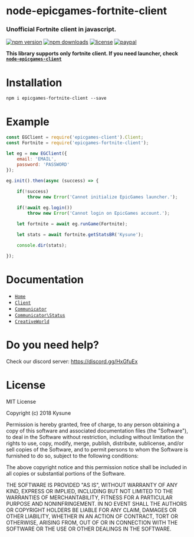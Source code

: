 # node-epicgames-fortnite-client
### Unofficial Fortnite client in javascript.
[![npm version](https://img.shields.io/npm/v/epicgames-fortnite-client.svg)](https://npmjs.com/package/epicgames-fortnite-client)
[![npm downloads](https://img.shields.io/npm/dm/epicgames-fortnite-client.svg)](https://npmjs.com/package/epicgames-fortnite-client)
[![license](https://img.shields.io/npm/l/epicgames-fortnite-client.svg)](https://github.com/SzymonLisowiec/node-epicgames-fortnite-client/blob/master/LICENSE.MD)
[![paypal](https://img.shields.io/badge/paypal-donate-orange.svg)](https://www.paypal.com/cgi-bin/webscr?cmd=_s-xclick&hosted_button_id=FDN57KFYRP4CQ&source=url)

__This library supports only fortnite client. If you need launcher, check [`node-epicgames-client`](https://github.com/SzymonLisowiec/node-epicgames-client)__

# Installation
```
npm i epicgames-fortnite-client --save
```

# Example
```javascript
const EGClient = require('epicgames-client').Client;
const Fortnite = require('epicgames-fortnite-client');

let eg = new EGClient({
    email: 'EMAIL',
    password: 'PASSWORD'
});

eg.init().then(async (success) => {
	
	if(!success)
		throw new Error('Cannot initialize EpicGames launcher.');

	if(!await eg.login())
		throw new Error('Cannot login on EpicGames account.');

	let fortnite = await eg.runGame(Fortnite);

	let stats = await fortnite.getStatsBR('Kysune');
	
	console.dir(stats);

});
```

# Documentation

- [`Home`](https://github.com/SzymonLisowiec/node-epicgames-fortnite-client/wiki)
- [`Client`](https://github.com/SzymonLisowiec/node-epicgames-fortnite-client/wiki/Client)
- [`Communicator`](https://github.com/SzymonLisowiec/node-epicgames-fortnite-client/wiki/Communicator)
- [`Communicator\Status`](https://github.com/SzymonLisowiec/node-epicgames-fortnite-client/wiki/Communicator%5CStatus)
- [`CreativeWorld`](https://github.com/SzymonLisowiec/node-epicgames-fortnite-client/wiki/CreativeWorld)

# Do you need help?
Check our discord server: https://discord.gg/HxGfuEx

# License
MIT License

Copyright (c) 2018 Kysune

Permission is hereby granted, free of charge, to any person obtaining a copy
of this software and associated documentation files (the "Software"), to deal
in the Software without restriction, including without limitation the rights
to use, copy, modify, merge, publish, distribute, sublicense, and/or sell
copies of the Software, and to permit persons to whom the Software is
furnished to do so, subject to the following conditions:

The above copyright notice and this permission notice shall be included in all
copies or substantial portions of the Software.

THE SOFTWARE IS PROVIDED "AS IS", WITHOUT WARRANTY OF ANY KIND, EXPRESS OR
IMPLIED, INCLUDING BUT NOT LIMITED TO THE WARRANTIES OF MERCHANTABILITY,
FITNESS FOR A PARTICULAR PURPOSE AND NONINFRINGEMENT. IN NO EVENT SHALL THE
AUTHORS OR COPYRIGHT HOLDERS BE LIABLE FOR ANY CLAIM, DAMAGES OR OTHER
LIABILITY, WHETHER IN AN ACTION OF CONTRACT, TORT OR OTHERWISE, ARISING FROM,
OUT OF OR IN CONNECTION WITH THE SOFTWARE OR THE USE OR OTHER DEALINGS IN THE
SOFTWARE.
